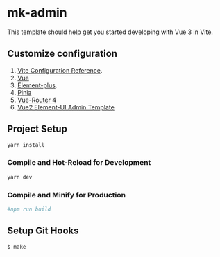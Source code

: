 # mk-admin

This template should help get you started developing with Vue 3 in Vite.

## Customize configuration

1. [Vite Configuration Reference](https://vitejs.dev/config/).
2. [Vue](https://vuejs.org/)
3. [Element-plus](https://element-plus.org/en-US/).
3. [Pinia](https://pinia.vuejs.org/)
4. [Vue-Router 4](https://router.vuejs.org/guide/)
5. [Vue2 Element-UI Admin Template](https://panjiachen.github.io/vue-element-admin/#/dashboard)

## Project Setup

```sh
yarn install
```

### Compile and Hot-Reload for Development

```sh
yarn dev
```

### Compile and Minify for Production

```sh
#npm run build
```


## Setup Git Hooks

```bash
$ make
```
